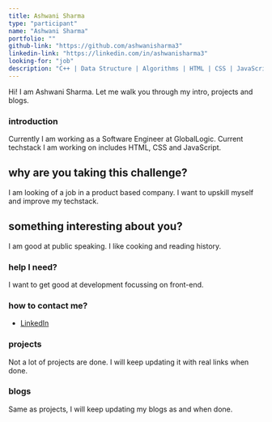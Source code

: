 ```yaml
---
title: Ashwani Sharma
type: "participant"
name: "Ashwani Sharma"
portfolio: ""
github-link: "https://github.com/ashwanisharma3"
linkedin-link: "https://linkedin.com/in/ashwanisharma3"
looking-for: "job"
description: "C++ | Data Structure | Algorithms | HTML | CSS | JavaScript"
---
```


Hi! I am Ashwani Sharma. Let me walk you through my intro, projects and blogs.

### introduction

Currently I am working as a Software Engineer at GlobalLogic. Current techstack I am working on includes HTML, CSS and JavaScript.

## why are you taking this challenge?

I am looking of a job in a product based company.
I want to upskill myself and improve my techstack.

## something interesting about you?

I am good at public speaking. I like cooking and reading history.

### help I need?

I want to get good at development focussing on front-end.

### how to contact me?

- [LinkedIn](https://linkedin.com/in/ashwanisharma3)

### projects

Not a lot of projects are done. I will keep updating it with real links when done.


### blogs

Same as projects, I will keep updating my blogs as and when done.